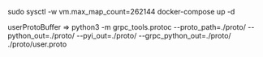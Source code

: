 sudo sysctl -w vm.max_map_count=262144
docker-compose up -d


userProtoBuffer => python3 -m grpc_tools.protoc --proto_path=./proto/ --python_out=./proto/ --pyi_out=./proto/ --grpc_python_out=./proto/ ./proto/user.proto 
